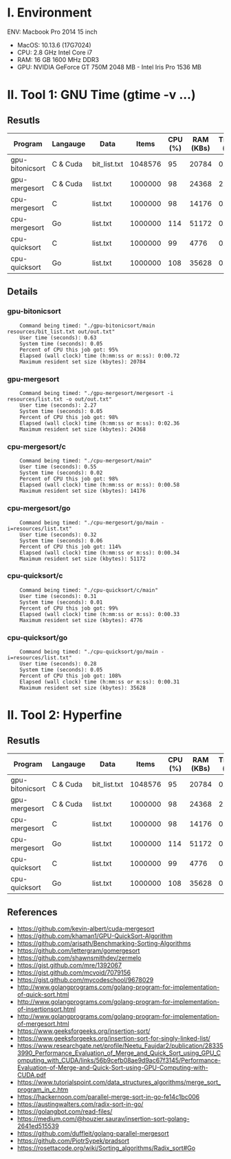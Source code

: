 # I. Environment

ENV: Macbook Pro 2014 15 inch

- MacOS: 10.13.6 (17G7024)
- CPU: 2.8 GHz Intel Core i7
- RAM: 16 GB 1600 MHz DDR3
- GPU: NVIDIA GeForce GT 750M 2048 MB - Intel Iris Pro 1536 MB

# II. Tool 1: GNU Time (gtime -v ...)
## Resutls

| Program | Langauge | Data | Items | CPU (%) | RAM (KBs) | Time (s) |
|---------|----------|------|-------|-----|-----|------|
| gpu-bitonicsort | C & Cuda | bit_list.txt | 1048576 | 95 | 20784 | 0.72 |
| gpu-mergesort | C & Cuda | list.txt | 1000000| 98 | 24368 | 2.36 |
| cpu-mergesort | C | list.txt | 1000000 | 98 | 14176 | 0.58 |
| cpu-mergesort | Go | list.txt | 1000000 | 114 | 51172 | 0.34 |
| cpu-quicksort | C |list.txt | 1000000 | 99 | 4776 | 0.33 | 
| cpu-quicksort | Go |list.txt | 1000000 | 108 | 35628 | 0.31 | 

## Details
### gpu-bitonicsort

```
    Command being timed: "./gpu-bitonicsort/main resources/bit_list.txt out/out.txt"
    User time (seconds): 0.63
    System time (seconds): 0.05
    Percent of CPU this job got: 95%
    Elapsed (wall clock) time (h:mm:ss or m:ss): 0:00.72
    Maximum resident set size (kbytes): 20784
```
### gpu-mergesort
```
    Command being timed: "./gpu-mergesort/mergesort -i resources/list.txt -o out/out.txt"
    User time (seconds): 2.27
    System time (seconds): 0.05
    Percent of CPU this job got: 98%
    Elapsed (wall clock) time (h:mm:ss or m:ss): 0:02.36
    Maximum resident set size (kbytes): 24368
```

### cpu-mergesort/c
```
    Command being timed: "./cpu-mergesort/main"
    User time (seconds): 0.55
    System time (seconds): 0.02
    Percent of CPU this job got: 98%
    Elapsed (wall clock) time (h:mm:ss or m:ss): 0:00.58
    Maximum resident set size (kbytes): 14176
```

### cpu-mergesort/go
```
    Command being timed: "./cpu-mergesort/go/main -i=resources/list.txt"
    User time (seconds): 0.32
    System time (seconds): 0.06
    Percent of CPU this job got: 114%
    Elapsed (wall clock) time (h:mm:ss or m:ss): 0:00.34
    Maximum resident set size (kbytes): 51172
```

### cpu-quicksort/c
```
    Command being timed: "./cpu-quicksort/c/main"
    User time (seconds): 0.31
    System time (seconds): 0.01
    Percent of CPU this job got: 99%
    Elapsed (wall clock) time (h:mm:ss or m:ss): 0:00.33
    Maximum resident set size (kbytes): 4776
```

### cpu-quicksort/go
```
    Command being timed: "./cpu-quicksort/go/main -i=resources/list.txt"
    User time (seconds): 0.28
    System time (seconds): 0.05
    Percent of CPU this job got: 108%
    Elapsed (wall clock) time (h:mm:ss or m:ss): 0:00.31
    Maximum resident set size (kbytes): 35628
```

# II. Tool 2: Hyperfine
## Resutls

| Program | Langauge | Data | Items | CPU (%) | RAM (KBs) | Time (s) |
|---------|----------|------|-------|-----|-----|------|
| gpu-bitonicsort | C & Cuda | bit_list.txt | 1048576 | 95 | 20784 | 0.72 |
| gpu-mergesort | C & Cuda | list.txt | 1000000| 98 | 24368 | 2.36 |
| cpu-mergesort | C | list.txt | 1000000 | 98 | 14176 | 0.58 |
| cpu-mergesort | Go | list.txt | 1000000 | 114 | 51172 | 0.34 |
| cpu-quicksort | C |list.txt | 1000000 | 99 | 4776 | 0.33 | 
| cpu-quicksort | Go |list.txt | 1000000 | 108 | 35628 | 0.31 | 

## References

- https://github.com/kevin-albert/cuda-mergesort
- https://github.com/khaman1/GPU-QuickSort-Algorithm
- https://github.com/arisath/Benchmarking-Sorting-Algorithms
- https://github.com/lettergram/gomergesort
- https://github.com/shawnsmithdev/zermelo
- https://gist.github.com/mre/1392067
- https://gist.github.com/mcvoid/7079156
- https://gist.github.com/mycodeschool/9678029
- http://www.golangprograms.com/golang-program-for-implementation-of-quick-sort.html
- http://www.golangprograms.com/golang-program-for-implementation-of-insertionsort.html
- http://www.golangprograms.com/golang-program-for-implementation-of-mergesort.html
- https://www.geeksforgeeks.org/insertion-sort/
- https://www.geeksforgeeks.org/insertion-sort-for-singly-linked-list/
- https://www.researchgate.net/profile/Neetu_Faujdar2/publication/283353990_Performance_Evaluation_of_Merge_and_Quick_Sort_using_GPU_Computing_with_CUDA/links/56b9cefb08ae9d9ac67f3145/Performance-Evaluation-of-Merge-and-Quick-Sort-using-GPU-Computing-with-CUDA.pdf
- https://www.tutorialspoint.com/data_structures_algorithms/merge_sort_program_in_c.htm
- https://hackernoon.com/parallel-merge-sort-in-go-fe14c1bc006
- https://austingwalters.com/radix-sort-in-go/
- https://golangbot.com/read-files/
- https://medium.com/@houzier.saurav/insertion-sort-golang-2641ed515539
- https://github.com/duffleit/golang-parallel-mergesort
- https://github.com/PiotrSypek/pradsort
- https://rosettacode.org/wiki/Sorting_algorithms/Radix_sort#Go